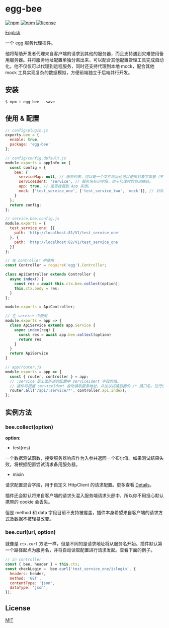 # egg-bee

[![npm](https://img.shields.io/npm/v/egg-bee.svg)](https://www.npmjs.com/package/egg-bee)
[![npm](https://img.shields.io/npm/dm/egg-bee.svg)](https://www.npmjs.com/package/egg-bee)
[![license](https://img.shields.io/github/license/mashape/apistatus.svg)](https://github.com/jazzysnail/egg-bee/blob/master/LICENSE)

[English](./README.en.md)

一个 egg 服务代理插件。

他将帮助开发者代理来自客户端的请求到其他的服务器，而且支持遇到灾难使用备用服务器。并将服务地址配置单独分离出来，可以配合其他配置管理工具完成自动化。他不仅仅可以代理到远程服务，同时还支持代理到本地 mock，配合其他 mock 工具实现复杂的数据模拟，方便前端独立于后端并行开发。

## 安装

``` base
$ npm i egg-bee --save
```

## 使用 & 配置

``` js
// config/plugin.js
exports.bee = {
  enable: true,
  package: 'egg-bee'
};
```

``` js
// config/config.default.js
module.exports = appInfo => {
  const config = {
    bee: {
      serviceMap: null, // 服务列表，可以是一个文件地址也可以使用对象字面量（不推荐），或者不进行配置默认将读取应用根目录的 service.bee.config.js 文件。
      serviceIdent: 'service', // 服务名标识字段，用于代理时的自动捕获。
      app: true, // 是否挂载到 App 实例。
      mock: ['test_service_one', ['test_service_two', 'mock']], // 对队列中的服务使用 mock 代理（本地）。数组元素可以是服务名字符串也可以是一个长度为二的数组，第二个元素将被作为代理路径，如果使用相对路径将从应用根目录开始。
    }
  };
  return config;
};

```

``` js
// service.bee.config.js
module.exports = {
  test_service_one: [{
    path: 'http://localhost:81/V1/test_service_one'
  }, {
    path: 'http://localhost:82/V1/test_service_one'
  }]
};
```

``` js
// 在 controller 中使用
const Controller = require('egg').Controller;

class ApiController extends Controller {
  async index() {
    const res = await this.ctx.bee.collect(option);
    this.ctx.body = res;
  }
};

module.exports = ApiController;
```

``` js
// 在 service 中使用
module.exports = app => {
  class ApiService extends app.Service {
    async index(req) {
      const res = await app.bee.collect(option)
      return res
    }
  }
  return ApiService
}
```

``` js
// app/router.js
module.exports = app => {
  const { router, controller } = app;
  // :service 是上面所述的配置中 serviceIdent 字段的值。
  // 插件将根据 serviceIdent 自动读取服务地址，并加以拼接后面的 /* 接口名，进行访问并返回数据。
  router.all('/api/:service/*', controller.api.index);
};
```

## 实例方法

### bee.collect(option)

__option:__

- test(res)

一个数据测试函数，接受服务器响应作为入参并返回一个布尔值。如果测试结果失败，将根据配置尝试请求备用服务器。

- mixin

请求配置混合字段，用于自定义 HttpClient 的请求配置。更多查看 [Details](https://eggjs.org/zh-cn/core/httpclient.html#options-%E5%8F%82%E6%95%B0%E8%AF%A6%E8%A7%A3)。

插件还会默认将来自客户端的请求头混入服务端请求头部中，所以你不用担心默认携带的 cookie 会丢失。

但是 method 和 data 字段目前不支持被覆盖，插件本身希望来自客户端的请求方式及数据不被轻易改变。

### bee.curl(url, option)

就像是 `ctx.curl` 方法一样，但是不同的是请求地址将从服务名开始。插件默认第一个路径起点为服务名，并将自动读取配置进行请求发起。查看下面的例子。

``` js
// in controller
const { bee, header } = this.ctx;
const checkLogin =  bee.curl('test_service_one/islogin', {
  headers: header,
  method: 'GET',
  contentType: 'json',
  dataType: 'json',
});
```

## License
[MIT](LICENSE)



